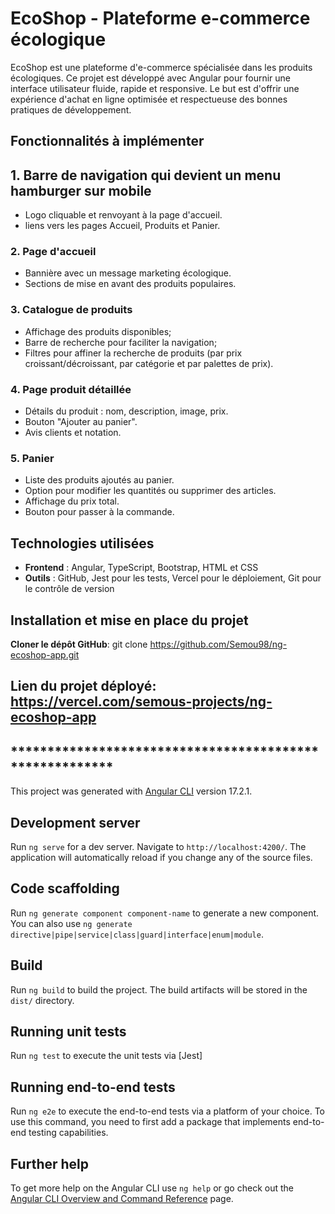 # EcoShop - Plateforme e-commerce écologique

EcoShop est une plateforme d'e-commerce spécialisée dans les produits écologiques. Ce projet est développé avec Angular pour fournir une interface utilisateur fluide, rapide et responsive. Le but est d'offrir une expérience d'achat en ligne optimisée et respectueuse des bonnes pratiques de développement.

## Fonctionnalités à implémenter

## 1. Barre de navigation qui devient un menu hamburger sur mobile
- Logo cliquable et renvoyant à la page d'accueil.
- liens vers les pages Accueil, Produits et Panier.

### 2. Page d'accueil
- Bannière avec un message marketing écologique.
- Sections de mise en avant des produits populaires.

### 3. Catalogue de produits
- Affichage des produits disponibles;
- Barre de recherche pour faciliter la navigation;
- Filtres pour affiner la recherche de produits (par prix croissant/décroissant, par catégorie et par palettes de prix).

### 4. Page produit détaillée
- Détails du produit : nom, description, image, prix.
- Bouton "Ajouter au panier".
- Avis clients et notation.

### 5. Panier
- Liste des produits ajoutés au panier.
- Option pour modifier les quantités ou supprimer des articles.
- Affichage du prix total.
- Bouton pour passer à la commande.

## Technologies utilisées
- **Frontend** : Angular, TypeScript, Bootstrap, HTML et CSS
- **Outils** : GitHub, Jest pour les tests, Vercel pour le déploiement, Git pour le contrôle de version

## Installation et mise en place du projet
**Cloner le dépôt GitHub**: git clone https://github.com/Semou98/ng-ecoshop-app.git

## Lien du projet déployé: https://vercel.com/semous-projects/ng-ecoshop-app


## ********************************************************


This project was generated with [Angular CLI](https://github.com/angular/angular-cli) version 17.2.1.

## Development server

Run `ng serve` for a dev server. Navigate to `http://localhost:4200/`. The application will automatically reload if you change any of the source files.

## Code scaffolding

Run `ng generate component component-name` to generate a new component. You can also use `ng generate directive|pipe|service|class|guard|interface|enum|module`.

## Build

Run `ng build` to build the project. The build artifacts will be stored in the `dist/` directory.

## Running unit tests

Run `ng test` to execute the unit tests via [Jest]

## Running end-to-end tests

Run `ng e2e` to execute the end-to-end tests via a platform of your choice. To use this command, you need to first add a package that implements end-to-end testing capabilities.

## Further help

To get more help on the Angular CLI use `ng help` or go check out the [Angular CLI Overview and Command Reference](https://angular.io/cli) page.
